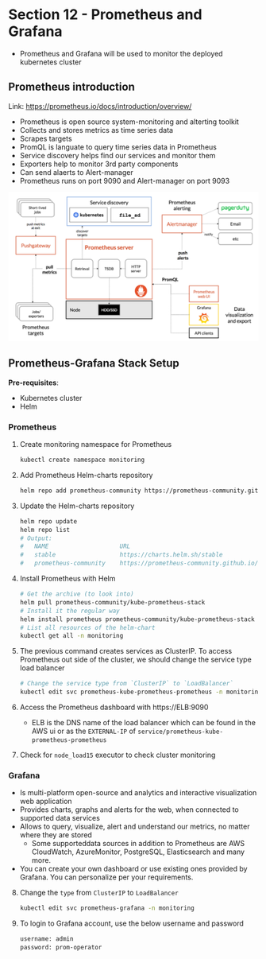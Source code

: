# Section 12 - Prometheus and Grafana

- Prometheus and Grafana will be used to monitor the deployed kubernetes cluster

## Prometheus introduction

Link: https://prometheus.io/docs/introduction/overview/

- Prometheus is open source system-monitoring and alterting toolkit
- Collects and stores metrics as time series data
- Scrapes targets
- PromQL is languate to query time series data in Prometheus
- Service discovery helps find our services and monitor them
- Exporters help to monitor 3rd party components
- Can send alaerts to Alert-manager
- Prometheus runs on port 9090 and Alert-manager on port 9093

![alt text](imgs/architecture.png)

## Prometheus-Grafana Stack Setup

**Pre-requisites**:
- Kubernetes cluster
- Helm

### Prometheus
1. Create monitoring namespace for Prometheus
   ```bash
   kubectl create namespace monitoring
   ```
2. Add Prometheus Helm-charts repository
   ```bash
   helm repo add prometheus-community https://prometheus-community.github.io/helm-charts
   ```
3. Update the Helm-charts repository
   ```bash
   helm repo update
   helm repo list
   # Output:
   #   NAME                    URL                                               
   #   stable                  https://charts.helm.sh/stable                     
   #   prometheus-community    https://prometheus-community.github.io/helm-charts
   ```
4. Install Prometheus with Helm
   ```bash
   # Get the archive (to look into)
   helm pull prometheus-community/kube-prometheus-stack
   # Install it the regular way
   helm install prometheus prometheus-community/kube-prometheus-stack --namespace=monitoring
   # List all resources of the helm-chart
   kubectl get all -n monitoring
   ```
5. The previous command creates services as ClusterIP. To access Prometheus out side of the cluster, we should change the service type load balancer
   ```bash
   # Change the service type from `ClusterIP` to `LoadBalancer`
   kubectl edit svc prometheus-kube-prometheus-prometheus -n monitoring
   ```
6. Access the Prometheus dashboard with https://ELB:9090
   - ELB is the DNS name of the load balancer which can be found in the AWS ui or as the `EXTERNAL-IP` of `service/prometheus-kube-prometheus-prometheus`
  
7. Check for `node_load15` executor to check cluster monitoring

### Grafana
- Is multi-platform open-source and analytics and interactive visualization web application
- Provides charts, graphs and alerts for the web, when connected to supported data services
- Allows to query, visualize, alert and understand our metrics, no matter where they are stored
  - Some supporteddata sources in addition to Prometheus are AWS CloudWatch, AzureMonitor, PostgreSQL, Elasticsearch and many more.
- You can create your own dashboard or use existing ones provided by Grafana. You can personalize per your requirements.

8. Change the `type` from `ClusterIP` to `LoadBalancer`
   ```bash
   kubectl edit svc prometheus-grafana -n monitoring
   ```
9. To login to Grafana account, use the below username and password
   ```txt
   username: admin
   password: prom-operator
   ```